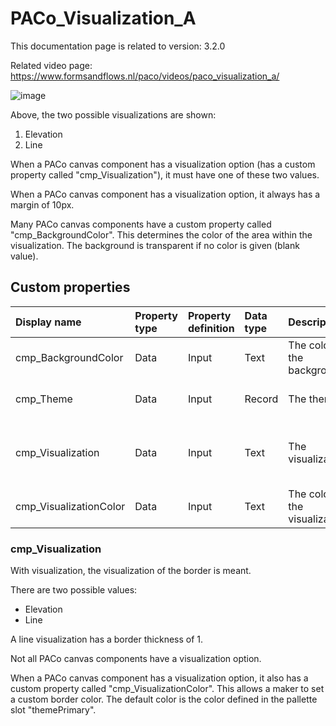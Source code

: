 # PACo_Visualization_A

This documentation page is related to version: 3.2.0

Related video page: https://www.formsandflows.nl/paco/videos/paco_visualization_a/

![image](https://github.com/formsandflows/PACo/assets/35654198/68012bbd-dfe0-4566-b534-aaf063e9ee0f)

Above, the two possible visualizations are shown:
1. Elevation
2. Line

When a PACo canvas component has a visualization option (has a custom property called "cmp_Visualization"), it must have one of these two values.

When a PACo canvas component has a visualization option, it always has a margin of 10px.

Many PACo canvas components have a custom property called "cmp_BackgroundColor". This determines the color of the area within the visualization. The background is transparent if no color is given (blank value).

## Custom properties

| Display name | Property type | Property definition | Data type | Description | Memo
| :--- | :--- | :--- | :--- | :--- | :--- |
| cmp_BackgroundColor | Data | Input | Text | The color of the background. | |
| cmp_Theme | Data | Input | Record | The theme. | See the documentation on theming. |
| cmp_Visualization | Data | Input | Text | The visualization. | See the documentation about cmp_Visualization below. |
| cmp_VisualizationColor | Data | Input | Text | The color of the visualization. | |

### cmp_Visualization
With visualization, the visualization of the border is meant.

There are two possible values:
- Elevation
- Line

A line visualization has a border thickness of 1.

Not all PACo canvas components have a visualization option.

When a PACo canvas component has a visualization option, it also has a custom property called "cmp_VisualizationColor". This allows a maker to set a custom border color. The default color is the color defined in the pallette slot "themePrimary".
